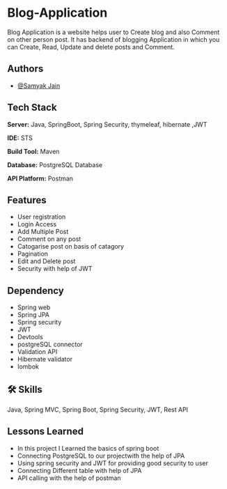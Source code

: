 # Blog-Application

Blog Application is a website helps user to Create blog and also Comment on other person post. It has backend of blogging Application in which you can Create, Read, Update and delete posts and Comment.


## Authors

- [@Samyak Jain](https://www.github.com/roboanonymous)

## Tech Stack


**Server:** Java, SpringBoot, Spring Security, thymeleaf, hibernate ,JWT

**IDE:** STS

**Build Tool:** Maven

**Database:** PostgreSQL Database

**API Platform:** Postman

## Features

- User registration
- Login Access
- Add Multiple Post
- Comment on any post
- Catogarise post on basis of catagory
- Pagination
- Edit and Delete post
- Security with help of JWT


##  Dependency

- Spring web
- Spring JPA
- Spring security
- JWT
- Devtools
- postgreSQL connector
- Validation API
- Hibernate validator
- lombok


## 🛠 Skills
Java, Spring MVC, Spring Boot, Spring Security, JWT, Rest API


## Lessons Learned

- In this project I Learned the basics of spring boot
- Connecting PostgreSQL to our projectwith the help of JPA
- Using spring security and JWT for providing good security to user
- Connecting Different table with help of JPA
- API calling with the help of postman
